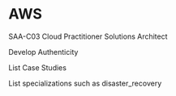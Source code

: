 # AWS
SAA-C03 Cloud Practitioner Solutions Architect


Develop Authenticity

List Case Studies

List specializations such as disaster_recovery
